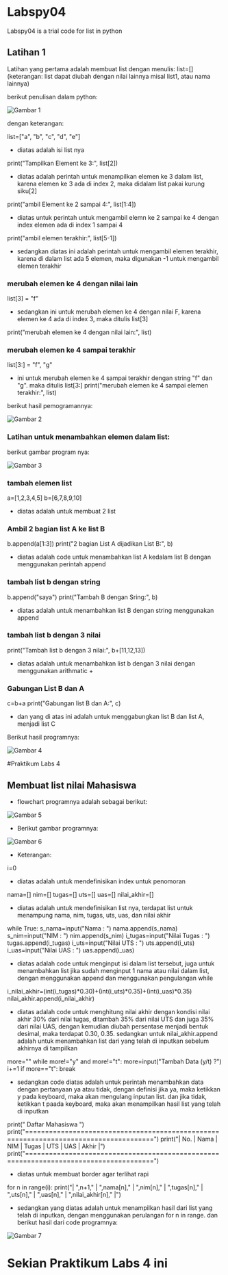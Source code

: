 # Labspy04
Labspy04 is a trial code for list in python


## Latihan 1

Latihan yang pertama adalah membuat list dengan menulis:
list=[] (keterangan: list dapat diubah dengan nilai lainnya misal list1, atau nama lainnya)


berikut penulisan dalam python:

![Gambar 1](screenshot/list1.PNG)


dengan keterangan:

list=["a", "b", "c", "d", "e"] 
- diatas adalah isi list nya


print("Tampilkan Element ke 3:", list[2]) 
- diatas adalah perintah untuk menampilkan elemen ke 3 dalam list, karena elemen ke 3 ada di index 2, maka didalam list pakai kurung siku[2]

print("ambil Element ke 2 sampai 4:", list[1:4]) 
- diatas untuk perintah untuk mengambil elemn ke 2 sampai ke 4 dengan index elemen ada di index 1 sampai 4

print("ambil elemen terakhir:", list[5-1]) 
- sedangkan diatas ini adalah perintah untuk mengambil elemen terakhir, karena di dalam list ada 5 elemen, maka digunakan -1 untuk mengambil elemen terakhir


### merubah elemen ke 4 dengan nilai lain
list[3] = "f" 
- sedangkan ini untuk merubah elemen ke 4 dengan nilai F, karena elemen ke 4 ada di index 3, maka ditulis list[3]

print("merubah elemen ke 4 dengan nilai lain:", list)

### merubah elemen ke 4 sampai terakhir
list[3:] = "f", "g" 
- ini untuk merubah elemen ke 4 sampai terakhir dengan string "f" dan "g". maka ditulis list[3:]
print("merubah elemen ke 4 sampai elemen terakhir:", list)

berikut hasil pemogramannya:

![Gambar 2](screenshot/hasil_list1.PNG)


### Latihan untuk menambahkan elemen dalam list:

berikut gambar program nya:

![Gambar 3](screenshot/list2.PNG)


### tambah elemen list
a=[1,2,3,4,5]
b=[6,7,8,9,10]

- diatas adalah untuk membuat 2 list


### Ambil 2 bagian list A ke list B
b.append(a[1:3])
print("2 bagian List A dijadikan List B:", b)

- diatas adalah code untuk menambahkan list A kedalam list B dengan menggunakan perintah append

### tambah list b dengan string
b.append("saya")
print("Tambah B dengan Sring:", b)

- diatas adalah untuk menambahkan list B dengan string menggunakan append

### tambah list b dengan 3 nilai
print("Tambah list b dengan 3 nilai:", b+[11,12,13])

- diatas adalah untuk menambahkan list b dengan 3 nilai dengan menggunakan arithmatic +

### Gabungan List B dan A
c=b+a
print("Gabungan list B dan A:", c)

- dan yang di atas ini adalah untuk menggabungkan list B dan list A, menjadi list C

Berikut hasil programnya:

![Gambar 4](screenshot/hasil_list2.PNG)


#Praktikum Labs 4

## Membuat list nilai Mahasiswa

- flowchart programnya adalah sebagai berikut:

![Gambar 5](screenshot/flowchart_list_nilai_mahasiswa.png)

- Berikut gambar programnya:

![Gambar 6](screenshot/List_Nilai_Mahasiswa1.PNG)

- Keterangan:

i=0

- diatas adalah untuk  mendefinisikan index untuk penomoran

nama=[]
nim=[]
tugas=[]
uts=[]
uas=[]
nilai_akhir=[]

- diatas adalah untuk mendefinisikan list nya, terdapat list untuk menampung nama, nim, tugas, uts, uas, dan nilai akhir

while True:
    s_nama=input("Nama  : ")
    nama.append(s_nama)
    s_nim=input("NIM    : ")
    nim.append(s_nim)
    i_tugas=input("Nilai Tugas  : ")
    tugas.append(i_tugas)
    i_uts=input("Nilai UTS  : ")
    uts.append(i_uts)
    i_uas=input("Nilai UAS    : ")
    uas.append(i_uas)
    
- diatas adalah code untuk menginput isi dalam list tersebut, juga untuk menambahkan list jika sudah menginput 1 nama atau nilai dalam list, dengan menggunakan append dan menggunakan pengulangan while

i_nilai_akhir=(int(i_tugas)*0.30)+(int(i_uts)*0.35)+(int(i_uas)*0.35)
nilai_akhir.append(i_nilai_akhir)

- diatas adalah code untuk menghitung nilai akhir dengan kondisi nilai akhir 30% dari nilai tugas, ditambah 35% dari nilai UTS dan juga 35% dari nilai UAS, dengan kemudian diubah persentase menjadi bentuk desimal, maka terdapat 0.30, 0.35. sedangkan untuk nilai_akhir.append adalah untuk menambahkan list dari yang telah di inputkan sebelum akhirnya di tampilkan

more=""
while more!="y" and more!="t":
    more=input("Tambah Data (y/t) ?")
i+=1
if more=="t":
    break

- sedangkan code diatas adalah untuk perintah menambahkan data dengan pertanyaan ya atau tidak, dengan definisi jika ya, maka ketikkan y pada keyboard, maka akan mengulang inputan list. dan jika tidak, ketikkan t paada keyboard, maka akan menampilkan hasil list yang telah di inputkan

print("                                       Daftar Mahasiswa                               ")
print("======================================================================================")
print("|    No.    |    Nama    |   NIM    |    Tugas   |   UTS    |    UAS    |    Akhir   |")
print("======================================================================================")

- diatas untuk membuat border agar terlihat rapi

for n in range(i):
    print("|    ",n+1,"    |    ",nama[n],"    |   ",nim[n],"    |    ",tugas[n],"   |   ",uts[n],"    |    ",uas[n],"    |    ",nilai_akhir[n],"   |")

- sedangkan yang diatas adalah untuk menampilkan hasil dari list yang telah di inputkan, dengan menggunakan perulangan for n in range. dan berikut hasil dari code programnya:

![Gambar 7](screenshot/List_Nilai_Mahasiswa.PNG)

# Sekian Praktikum Labs 4 ini
